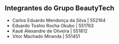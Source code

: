 ## Integrantes do Grupo BeautyTech

- Carlos Eduardo Mendonça da Silva | 552164
- Eduardo Toshio Rocha Okubo | 551763
- Kauê Alexandre de Oliveira | 551812
- Vitor Machado Miranda | 551451
